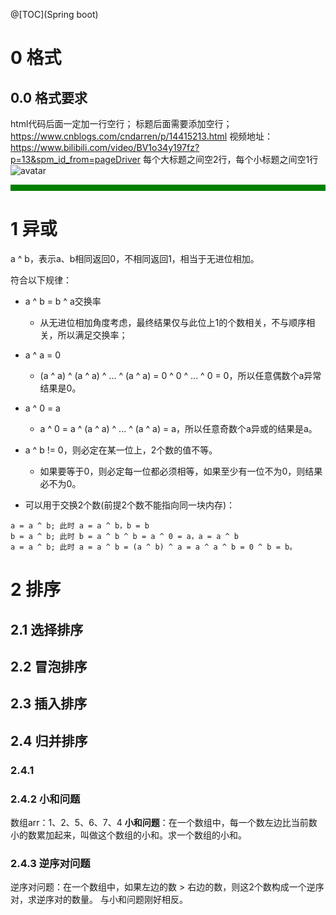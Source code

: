 @[TOC](Spring boot)

# 0 格式
## 0.0 格式要求
html代码后面一定加一行空行；
标题后面需要添加空行；
https://www.cnblogs.com/cndarren/p/14415213.html
视频地址：https://www.bilibili.com/video/BV1o34y197fz?p=13&spm_id_from=pageDriver
每个大标题之间空2行，每个小标题之间空1行
![avatar](pictures/1-1.png)
<span style="color: red;"></span>
<hr style="height: 10px; background: green;"/>



# 1 异或

a ^ b，表示a、b相同返回0，不相同返回1，相当于无进位相加。

符合以下规律：
- a ^ b = b ^ a交换率
  - 从无进位相加角度考虑，最终结果仅与此位上1的个数相关，不与顺序相关，所以满足交换率；
- a ^ a = 0
  - (a ^ a) ^ (a ^ a) ^ ... ^ (a ^ a) = 0 ^ 0 ^ ... ^ 0 = 0，所以任意偶数个a异常结果是0。
- a ^ 0 = a
  - a ^ 0 = a ^ (a ^ a) ^ ... ^ (a ^ a) = a，所以任意奇数个a异或的结果是a。
- a ^ b != 0，则必定在某一位上，2个数的值不等。
  - 如果要等于0，则必定每一位都必须相等，如果至少有一位不为0，则结果必不为0。

- 可以用于交换2个数(前提2个数不能指向同一块内存)：
~~~
a = a ^ b; 此时 a = a ^ b，b = b
b = a ^ b; 此时 b = a ^ b ^ b = a ^ 0 = a，a = a ^ b
a = a ^ b; 此时 a = a ^ b = (a ^ b) ^ a = a ^ a ^ b = 0 ^ b = b。
~~~



# 2 排序
## 2.1 选择排序
## 2.2 冒泡排序
## 2.3 插入排序
## 2.4 归并排序
### 2.4.1 
### 2.4.2 小和问题

数组arr：1、2、5、6、7、4
**小和问题**：在一个数组中，每一个数左边比当前数小的数累加起来，叫做这个数组的小和。求一个数组的小和。

### 2.4.3 逆序对问题

逆序对问题：在一个数组中，如果左边的数 > 右边的数，则这2个数构成一个逆序对，求逆序对的数量。
与小和问题刚好相反。














